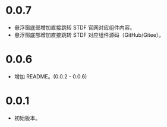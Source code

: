 # 0.0.7

- 悬浮窗底部增加直接跳转 STDF 官网对应组件内容。
- 悬浮窗底部增加直接跳转 STDF 对应组件源码（GitHub/Gitee）。

# 0.0.6

- 增加 README。(0.0.2 - 0.0.6)
  
# 0.0.1

- 初始版本。